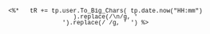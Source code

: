 <div style='font-family: Consolas,"Courier New",Courier,FreeMono,monospace;text-align:center;line-height: 12px;font-size:12px;'>
<%*
  tR += tp.user.To_Big_Chars( tp.date.now("HH:mm") ).replace(/\n/g, '<br>').replace(/ /g, '&nbsp;')
%>
</div>